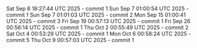 Sat Sep  6 18:27:44 UTC 2025 - commit 1
Sun Sep  7 01:00:54 UTC 2025 - commit 1
Sun Sep  7 01:01:03 UTC 2025 - commit 2
Mon Sep 15 01:00:41 UTC 2025 - commit 3
Fri Sep 19 00:57:13 UTC 2025 - commit 1
Fri Sep 26 00:56:14 UTC 2025 - commit 1
Thu Oct  2 00:55:49 UTC 2025 - commit 2
Sat Oct  4 00:53:29 UTC 2025 - commit 1
Mon Oct  6 00:58:24 UTC 2025 - commit 5
Thu Oct  9 00:57:03 UTC 2025 - commit 1
